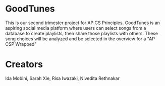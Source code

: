 # GoodTunes
This is our second trimester project for AP CS Principles. GoodTunes is an aspiring social media platform where users can select songs from a database to create playlists, then share those playlists with others. These song choices will be analyzed and be selected in the overview for a "AP CSP Wrapped"

# Creators
Ida Mobini, Sarah Xie, Risa Iwazaki, Nivedita Rethnakar 
